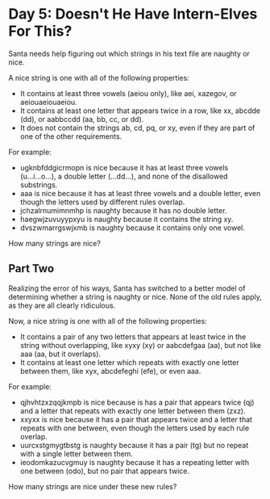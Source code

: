 # Day 5: Doesn't He Have Intern-Elves For This?
Santa needs help figuring out which strings in his text file are naughty or nice.

A nice string is one with all of the following properties:
- It contains at least three vowels (aeiou only), like aei, xazegov, or aeiouaeiouaeiou.
- It contains at least one letter that appears twice in a row, like xx, abcdde (dd), or aabbccdd (aa, bb, cc, or dd).
- It does not contain the strings ab, cd, pq, or xy, even if they are part of one of the other requirements.

For example:
- ugknbfddgicrmopn is nice because it has at least three vowels (u...i...o...), a double letter (...dd...), and none of the disallowed substrings.
- aaa is nice because it has at least three vowels and a double letter, even though the letters used by different rules overlap.
- jchzalrnumimnmhp is naughty because it has no double letter.
- haegwjzuvuyypxyu is naughty because it contains the string xy.
- dvszwmarrgswjxmb is naughty because it contains only one vowel.

How many strings are nice?

## Part Two
Realizing the error of his ways, Santa has switched to a better model of determining whether a string is naughty or nice. None of the old rules apply, as they are all clearly ridiculous.

Now, a nice string is one with all of the following properties:
- It contains a pair of any two letters that appears at least twice in the string without overlapping, like xyxy (xy) or aabcdefgaa (aa), but not like aaa (aa, but it overlaps).
- It contains at least one letter which repeats with exactly one letter between them, like xyx, abcdefeghi (efe), or even aaa.

For example:
- qjhvhtzxzqqjkmpb is nice because is has a pair that appears twice (qj) and a letter that repeats with exactly one letter between them (zxz).
- xxyxx is nice because it has a pair that appears twice and a letter that repeats with one between, even though the letters used by each rule overlap.
- uurcxstgmygtbstg is naughty because it has a pair (tg) but no repeat with a single letter between them.
- ieodomkazucvgmuy is naughty because it has a repeating letter with one between (odo), but no pair that appears twice.

How many strings are nice under these new rules?